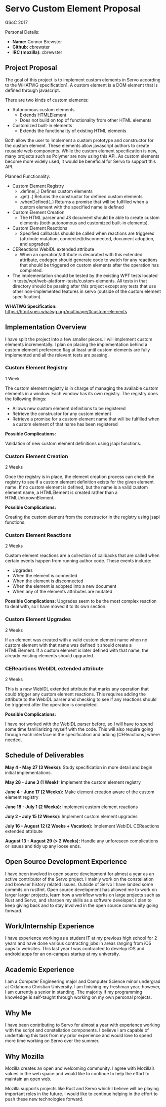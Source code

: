 # Servo Custom Element Proposal
GSoC 2017

Personal Details:
* **Name:** Connor Brewster
* **Github:** cbrewster
* **IRC (mozilla):** cbrewster

## Project Proposal

The goal of this project is to implement custom elements in Servo according to the WHATWG specification1. A custom element is a DOM element that is defined through javascript.

There are two kinds of custom elements:
* Autonomous custom elements
  * Extends HTMLElement
  * Does not build on top of functionality from other HTML elements
* Customized built-in elements
  * Extends the functionality of existing HTML elements

Both allow the user to implement a custom prototype and constructor for the custom element. These elements allow javascript authors to create reusable web components. While the custom element specification is new, many projects such as Polymer are now using this API. As custom elements become more widely used, it would be beneficial for Servo to support this API.

Planned Functionality:
* Custom Element Registry
  * .define(..) Defines custom elements
  * .get(..) Returns the constructor for defined custom elements
  * .whenDefined(..) Returns a promise that will be fulfilled when a custom element with the specified name is defined
* Custom Element Creation
  * The HTML parser and JS document should be able to create custom elements (both autonomous and customized built-in elements).
* Custom Element Reactions
  * Specified callbacks should be called when reactions are triggered (attribute mutation, connected/disconnected, document adoption, and upgrades)
* CEReactions WebIDL extended attribute
  * When an operation/attribute is decorated with this extended attribute, codegen should generate code to watch for any reactions that should be triggered on custom elements after the operation has completed.
* The implementation should be tested by the existing WPT tests located in tests/wpt/web-platform-tests/custom-elements. All tests in that directory should be passing after this project except any tests that use other non-implemented features in servo (outside of the custom element specification).

**WHATWG Specification:** https://html.spec.whatwg.org/multipage/#custom-elements

## Implementation Overview

I have split the project into a few smaller pieces. I will implement custom elements incrementally. I plan on placing the implementation behind a custom element preference flag at least until custom elements are fully implemented and all the relevant tests are passing.

### Custom Element Registry
1 Week

The custom element registry is in charge of managing the available custom elements in a window. Each window has its own registry.
The registry does the following things:
* Allows new custom element definitions to be registered
* Retrieve the constructor for any custom element
* Retrieve a promise for a custom element name that will be fulfilled when a custom element of that name has been registered

**Possible Complications:**

Validation of new custom element definitions using jsapi functions.

### Custom Element Creation
2 Weeks

Once the registry is in place, the element creation process can check the registry to see if a custom element definition exists for the given element name. If no custom element is defined, but the name is a valid custom element name, a HTMLElement is created rather than a HTMLUnknownElement.

**Possible Complications:**

Creating the custom element from the constructor in the registry using jsapi functions.

### Custom Element Reactions
2 Weeks

Custom element reactions are a collection of callbacks that are called when certain events happen from running author code. These events include:
* Upgrades
* When the element is connected
* When the element is disconnected
* When the element is adopted into a new document
* When any of the elements attributes are mutated

**Possible Complications:**
Upgrades seem to be the most complex reaction to deal with, so I have moved it to its own section.

### Custom Element Upgrades
2 Weeks

If an element was created with a valid custom element name when no custom element with that name was defined it should create a HTMLElement. If a custom element is later defined with that name, the already existing elements should upgraded.

### CEReactions WebIDL extended attribute
2 Weeks

This is a new WebIDL extended attribute that marks any operation that could trigger any custom element reactions. This requires adding the attribute to the WebIDL parser and checking to see if any reactions should be triggered after the operation is completed.

**Possible Complications:**

I have not worked with the WebIDL parser before, so I will have to spend some time familiarizing myself with the code. This will also require going through each interface in the specification and adding [CEReactions] where needed.

## Schedule of Deliverables
**May 4 - May 27 (3 Weeks):** Study specification in more detail and begin initial implementations.

**May 28 - June 3 (1 Week):** Implement the custom element registry

**June 4 - June 17 (2 Weeks):** Make element creation aware of the custom element registry

**June 18 - July 1 (2 Weeks):** Implement custom element reactions

**July 2 - July 15 (2 Weeks):** Implement custom element upgrades

**July 16 - August 12 (2 Weeks + Vacation):** Implement WebIDL CEReactions extended attribute

**August 13 - August 29 (> 2 Weeks):** Handle any unforeseen complications or issues and tidy up any loose ends.

## Open Source Development Experience
I have been involved in open source development for almost a year as an active contributor of the Servo project. I mainly work on the constellation and browser history related issues. Outside of Servo I have landed some commits on rustfmt. Open source development has allowed me to work on larger larger projects, learn how a workflow works on large projects such as Rust and Servo, and sharpen my skills as a software developer. I plan to keep giving back and to stay involved in the open source community going forward.

## Work/Internship Experience
I have experience working as a student IT at my previous high school for 2 years and have done various contracting jobs in areas ranging from iOS apps to websites. This last year I was contracted to develop iOS and android apps for an on-campus startup at my university.

## Academic Experience
I am a Computer Engineering major and Computer Science minor undergrad at Oklahoma Christian University. I am finishing my freshman year; however, I am currently a senior in standing. The majority if my programming knowledge is self-taught through working on my own personal projects.

## Why Me
I have been contributing to Servo for almost a year with experience working with the script and constellation components. I believe I am capable of undertaking this task from my prior experience and would love to spend more time working on Servo over the summer.

## Why Mozilla
Mozilla creates an open and welcoming community. I agree with Mozilla’s values in the web space and would like to continue to help the effort to maintain an open web.

Mozilla supports projects like Rust and Servo which I believe will be playing important roles in the future. I would like to continue helping in the effort to push these new technologies forward.
